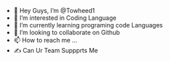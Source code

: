 - 👋 Hey Guys, I’m @Towheed1
- 👀 I’m interested in Coding Language
- 🌱 I’m currently learning programing code Languages
- 💞️ I’m looking to collaborate on Github
- 📫 How to reach me ...
- ✍️ Can Ur Team Suppprts Me
<!---
Towheed1/Towheed1 is a ✨ special ✨ repository because its `README.md` (this file) appears on your GitHub profile.
You can click the Preview link to take a look at your changes.
--->
